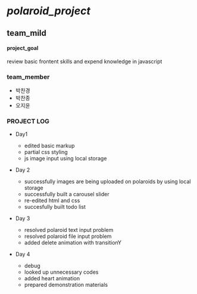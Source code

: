 # ***polaroid_project***


## **team_mild**


#### project_goal
review basic frontent skills and expend knowledge in javascript

### team_member
* 박찬경
* 박찬종
* 오지윤


### PROJECT LOG
* Day1
    * edited basic markup
    * partial css styling
    * js image input using local storage


* Day 2
    * successfully images are being uploaded on polaroids by using local storage
    * successfully built a carousel slider
    * re-edited html and css
    * succesfully built todo list

* Day 3
    * resolved polaroid text input problem
    * resolved polaroid file input problem
    * added delete animation with transitionY

* Day 4
    * debug
    * looked up unnecessary codes
    * added heart animation
    * prepared demonstration materials





 